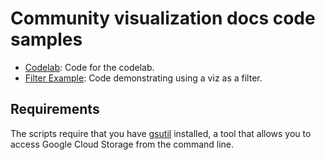 # Community visualization docs code samples

* [Codelab](./codelab): Code for the codelab.
* [Filter Example](./filter-example): Code demonstrating using a viz as a filter.


## Requirements
The scripts require that you have
[gsutil](https://cloud.google.com/storage/docs/gsutil_install) installed, a tool
that allows you to access Google Cloud Storage from the command line.
